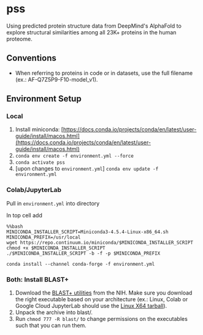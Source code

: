 # pss
Using predicted protein structure data from DeepMind's AlphaFold to explore structural similarities among all 23K+ proteins in the human proteome.

## Conventions

* When referring to proteins in code or in datasets, use the full filename (ex.: AF-Q7Z5P9-F10-model_v1).

## Environment Setup

### Local

1. Install miniconda: [https://docs.conda.io/projects/conda/en/latest/user-guide/install/macos.html](https://docs.conda.io/projects/conda/en/latest/user-guide/install/macos.html)
2. ```conda env create -f environment.yml --force```  
3. ```conda activate pss```
4. [upon changes to `environment.yml`] `conda env update -f environment.yml` 

### Colab/JupyterLab

Pull in `environment.yml` into directory

In top cell add 
```
%%bash
MINICONDA_INSTALLER_SCRIPT=Miniconda3-4.5.4-Linux-x86_64.sh
MINICONDA_PREFIX=/usr/local
wget https://repo.continuum.io/miniconda/$MINICONDA_INSTALLER_SCRIPT
chmod +x $MINICONDA_INSTALLER_SCRIPT
./$MINICONDA_INSTALLER_SCRIPT -b -f -p $MINICONDA_PREFIX
```
```
conda install --channel conda-forge -f environment.yml
```

### Both: Install BLAST+

1. Download the [BLAST+ utilities](https://ftp.ncbi.nlm.nih.gov/blast/executables/blast+/LATEST/) from the NIH. Make sure you download the right executable based on your architecture (ex.: Linux, Colab or Google Cloud JupyterLab should use the [Linux X64 tarball](https://ftp.ncbi.nlm.nih.gov/blast/executables/blast+/LATEST/ncbi-blast-2.12.0+-x64-linux.tar.gz)).
2. Unpack the archive into blast/.
3. Run `chmod 777 -R blast/` to change permissions on the executables such that you can run them.

